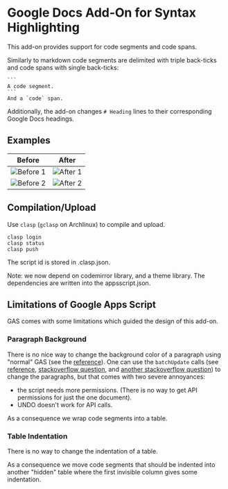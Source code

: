 # Google Docs Add-On for Syntax Highlighting
This add-on provides support for code segments and code spans.

Similarly to markdown code segments are delimited with triple back-ticks and code spans with single back-ticks:
~~~
```
A code segment.
```
And a `code` span.
~~~

Additionally, the add-on changes `# Heading` lines to their corresponding
Google Docs headings.

## Examples
Before | After
------ | -----
![Before 1](screens/syntax1.png) | ![After 1](screens/syntax2.png)
![Before 2](screens/syntax3.png) | ![After 2](screens/syntax4.png)

## Compilation/Upload
Use `clasp` (`gclasp` on Archlinux) to compile and upload.

```
clasp login
clasp status
clasp push
```

The script id is stored in .clasp.json.

Note: we now depend on codemirror library, and a theme library.
The dependencies are written into the appsscript.json.

## Limitations of Google Apps Script
GAS comes with some limitations which guided the design of this add-on.

### Paragraph Background
There is no nice way to change the background color of a paragraph using "normal"
GAS (see the [reference](https://developers.google.com/apps-script/reference/document/attribute)). One
can use the `batchUpdate` calls (see
[reference](https://developers.google.com/docs/api/reference/rest/v1/documents/batchUpdate),
[stackoverflow question](https://stackoverflow.com/a/60423698), and [another stackoverflow
question](https://stackoverflow.com/questions/60432342)) to change the paragraphs, but that comes
with two severe annoyances:
* the script needs more permissions. (There is no way to get API permissions
  for just the one document).
* UNDO doesn't work for API calls.

As a consequence we wrap code segments into a table.

### Table Indentation
There is no way to change the indentation of a table.

As a consequence we move code segments that should be indented into another
"hidden" table where the first invisible column gives some indentation.
